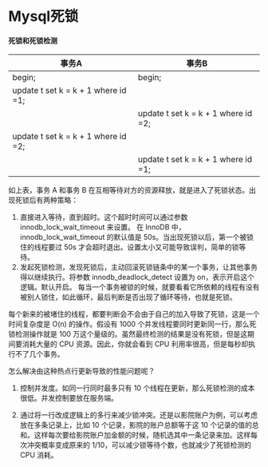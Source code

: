 # Mysql死锁

#### 死锁和死锁检测

| 事务A                               | 事务B                               |
| ----------------------------------- | ----------------------------------- |
| begin;                              | begin;                              |
| update t set k = k + 1 where id =1; |                                     |
|                                     | update t set k = k + 1 where id =2; |
| update t set k = k + 1 where id =2; |                                     |
|                                     | update t set k = k + 1 where id =1; |

如上表，事务 A 和事务 B 在互相等待对方的资源释放，就是进入了死锁状态。出现死锁后有两种策略：

1. 直接进入等待，直到超时。这个超时时间可以通过参数 innodb_lock_wait_timeout 来设置。
   在 InnoDB 中，innodb_lock_wait_timeout 的默认值是 50s。当出现死锁以后，第一个被锁住的线程要过 50s 才会超时退出。设置太小又可能导致误判，简单的锁等待。
2. 发起死锁检测，发现死锁后，主动回滚死锁链条中的某一个事务，让其他事务得以继续执行。将参数 innodb_deadlock_detect 设置为 on，表示开启这个逻辑。默认开启。
   每当一个事务被锁的时候，就要看看它所依赖的线程有没有被别人锁住，如此循环，最后判断是否出现了循环等待，也就是死锁。

每个新来的被堵住的线程，都要判断会不会由于自己的加入导致了死锁，这是一个时间复杂度是 O(n) 的操作。假设有 1000 个并发线程要同时更新同一行，那么死锁检测操作就是 100 万这个量级的。虽然最终检测的结果是没有死锁，但是这期间要消耗大量的 CPU 资源。因此，你就会看到 CPU 利用率很高，但是每秒却执行不了几个事务。

怎么解决由这种热点行更新导致的性能问题呢？

1. 控制并发度。如同一行同时最多只有 10 个线程在更新，那么死锁检测的成本很低。并发控制要放在服务端。

2. 通过将一行改成逻辑上的多行来减少锁冲突。还是以影院账户为例，可以考虑放在多条记录上，比如 10 个记录，影院的账户总额等于这 10 个记录的值的总和。这样每次要给影院账户加金额的时候，随机选其中一条记录来加。这样每次冲突概率变成原来的 1/10，可以减少锁等待个数，也就减少了死锁检测的 CPU 消耗。